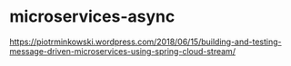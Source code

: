 # microservices-async

https://piotrminkowski.wordpress.com/2018/06/15/building-and-testing-message-driven-microservices-using-spring-cloud-stream/
